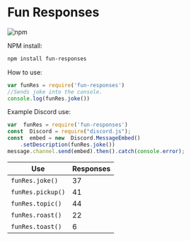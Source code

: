 # Fun Responses

![npm](https://img.shields.io/npm/v/fun-responses?style=for-the-badge)

NPM install:
```bash
npm install fun-responses
```

How to use:
```javascript
var funRes = require('fun-responses')
//Sends joke into the console. 
console.log(funRes.joke())
```

Example Discord use:
```javascript
var  funRes = require('fun-responses')
const  Discord = require("discord.js");
const  embed = new  Discord.MessageEmbed()
    .setDescription(funRes.joke())
message.channel.send(embed).then().catch(console.error);
```

Use|Responses
-|-
`funRes.joke()`|37
`funRes.pickup()`|41
`funRes.topic()`|44
`funRes.roast()`|22
`funRes.toast()`|6

